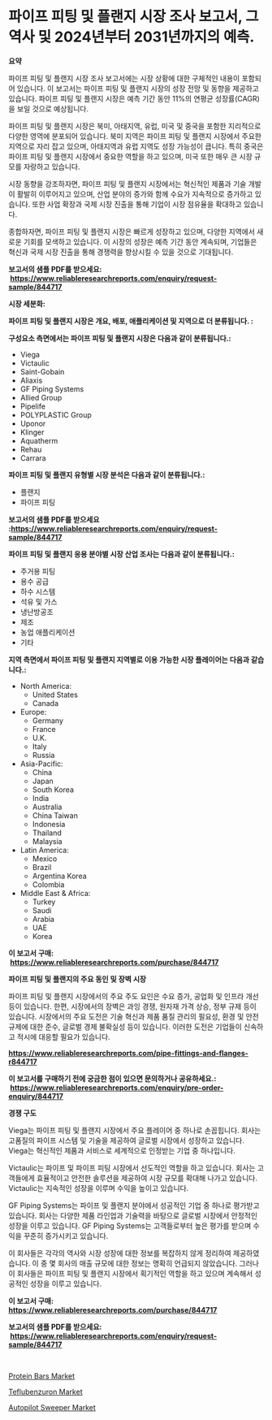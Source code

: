 <p><h1>파이프 피팅 및 플랜지 시장 조사 보고서, 그 역사 및 2024년부터 2031년까지의 예측.</h1></p><p><strong>요약</strong></p>
<p><p>파이프 피팅 및 플랜지 시장 조사 보고서에는 시장 상황에 대한 구체적인 내용이 포함되어 있습니다. 이 보고서는 파이프 피팅 및 플랜지 시장의 성장 전망 및 동향을 제공하고 있습니다. 파이프 피팅 및 플랜지 시장은 예측 기간 동안 11%의 연평균 성장률(CAGR)을 보일 것으로 예상됩니다.</p><p>파이프 피팅 및 플랜지 시장은 북미, 아태지역, 유럽, 미국 및 중국을 포함한 지리적으로 다양한 영역에 분포되어 있습니다. 북미 지역은 파이프 피팅 및 플랜지 시장에서 주요한 지역으로 자리 잡고 있으며, 아태지역과 유럽 지역도 성장 가능성이 큽니다. 특히 중국은 파이프 피팅 및 플랜지 시장에서 중요한 역할을 하고 있으며, 미국 또한 매우 큰 시장 규모를 자랑하고 있습니다.</p><p>시장 동향을 강조하자면, 파이프 피팅 및 플랜지 시장에서는 혁신적인 제품과 기술 개발이 활발히 이루어지고 있으며, 산업 분야의 증가와 함께 수요가 지속적으로 증가하고 있습니다. 또한 사업 확장과 국제 시장 진출을 통해 기업이 시장 점유율을 확대하고 있습니다.</p><p>종합하자면, 파이프 피팅 및 플랜지 시장은 빠르게 성장하고 있으며, 다양한 지역에서 새로운 기회를 모색하고 있습니다. 이 시장의 성장은 예측 기간 동안 계속되며, 기업들은 혁신과 국제 시장 진출을 통해 경쟁력을 향상시킬 수 있을 것으로 기대됩니다.</p></p>
<p><strong>보고서의 샘플 PDF를 받으세요: &nbsp;<a href="https://www.reliableresearchreports.com/enquiry/request-sample/844717">https://www.reliableresearchreports.com/enquiry/request-sample/844717</a></strong></p>
<p><strong>시장 세분화:</strong></p>
<p><strong> 파이프 피팅 및 플랜지 시장은 개요, 배포, 애플리케이션 및 지역으로 더 분류됩니다. :</strong></p>
<p><strong>구성요소 측면에서는 파이프 피팅 및 플랜지 시장은 다음과 같이 분류됩니다.:</strong></p>
<p><ul><li>Viega</li><li>Victaulic</li><li>Saint-Gobain</li><li>Aliaxis</li><li>GF Piping Systems</li><li>Allied Group</li><li>Pipelife</li><li>POLYPLASTIC Group</li><li>Uponor</li><li>Klinger</li><li>Aquatherm</li><li>Rehau</li><li>Carrara</li></ul></p>
<p><strong> 파이프 피팅 및 플랜지 유형별 시장 분석은 다음과 같이 분류됩니다.:</strong></p>
<p><ul><li>플랜지</li><li>파이프 피팅</li></ul></p>
<p><strong>보고서의 샘플 PDF를 받으세요 :<a href="https://www.reliableresearchreports.com/enquiry/request-sample/844717">https://www.reliableresearchreports.com/enquiry/request-sample/844717</a></strong></p>
<p><strong> 파이프 피팅 및 플랜지 응용 분야별 시장 산업 조사는 다음과 같이 분류됩니다.:</strong></p>
<p><ul><li>주거용 피팅</li><li>용수 공급</li><li>하수 시스템</li><li>석유 및 가스</li><li>냉난방공조</li><li>제조</li><li>농업 애플리케이션</li><li>기타</li></ul></p>
<p><strong>지역 측면에서 파이프 피팅 및 플랜지 지역별로 이용 가능한 시장 플레이어는 다음과 같습니다.:</strong></p>
<p><ul>
    <li>
        North America:
        <ul>
            <li>United States</li>
            <li>Canada</li>
        </ul>
    </li>
    <li>
        Europe:
        <ul>
            <li>Germany</li>
            <li>France</li>
            <li>U.K.</li>
            <li>Italy</li>
            <li>Russia</li>
        </ul>
    </li>
    <li>
        Asia-Pacific:
        <ul>
            <li>China</li>
            <li>Japan</li>
            <li>South Korea</li>
            <li>India</li>
            <li>Australia</li>
            <li>China Taiwan</li>
            <li>Indonesia</li>
            <li>Thailand</li>
            <li>Malaysia</li>
        </ul>
    </li>
    <li>
        Latin America:
        <ul>
            <li>Mexico</li>
            <li>Brazil</li>
            <li>Argentina Korea</li>
            <li>Colombia</li>
        </ul>
    </li>
    <li>
        Middle East & Africa:
        <ul>
            <li>Turkey</li>
            <li>Saudi</li>
            <li>Arabia</li>
            <li>UAE</li>
            <li>Korea</li>
        </ul>
    </li>
    </ul></p>
<p><strong>이 보고서 구매: &nbsp;<a href="https://www.reliableresearchreports.com/purchase/844717">https://www.reliableresearchreports.com/purchase/844717</a></strong></p>
<p><strong>파이프 피팅 및 플랜지의 주요 동인 및 장벽 시장</strong></p>
<p><p>파이프 피팅 및 플랜지 시장에서의 주요 주도 요인은 수요 증가, 공업화 및 인프라 개선 등이 있습니다. 한편, 시장에서의 장벽은 과잉 경쟁, 원자재 가격 상승, 정부 규제 등이 있습니다. 시장에서의 주요 도전은 기술 혁신과 제품 품질 관리의 필요성, 환경 및 안전 규제에 대한 준수, 글로벌 경제 불확실성 등이 있습니다. 이러한 도전은 기업들이 신속하고 적시에 대응할 필요가 있습니다.</p></p>
<p><strong><a href="https://www.reliableresearchreports.com/pipe-fittings-and-flanges-r844717">https://www.reliableresearchreports.com/pipe-fittings-and-flanges-r844717</a></strong></p>
<p><strong>이 보고서를 구매하기 전에 궁금한 점이 있으면 문의하거나 공유하세요.: &nbsp;<a href="https://www.reliableresearchreports.com/enquiry/pre-order-enquiry/844717">https://www.reliableresearchreports.com/enquiry/pre-order-enquiry/844717</a></strong></p>
<p><strong>경쟁 구도</strong></p>
<p><p>Viega는 파이프 피팅 및 플랜지 시장에서 주요 플레이어 중 하나로 손꼽힙니다. 회사는 고품질의 파이프 시스템 및 기술을 제공하여 글로벌 시장에서 성장하고 있습니다. Viega는 혁신적인 제품과 서비스로 세계적으로 인정받는 기업 중 하나입니다.</p><p>Victaulic는 파이프 및 파이프 피팅 시장에서 선도적인 역할을 하고 있습니다. 회사는 고객들에게 효율적이고 안전한 솔루션을 제공하여 시장 규모를 확대해 나가고 있습니다. Victaulic는 지속적인 성장을 이루며 수익을 높이고 있습니다.</p><p>GF Piping Systems는 파이프 및 플랜지 분야에서 성공적인 기업 중 하나로 평가받고 있습니다. 회사는 다양한 제품 라인업과 기술력을 바탕으로 글로벌 시장에서 안정적인 성장을 이루고 있습니다. GF Piping Systems는 고객들로부터 높은 평가를 받으며 수익을 꾸준히 증가시키고 있습니다.</p><p>이 회사들은 각각의 역사와 시장 성장에 대한 정보를 복잡하지 않게 정리하여 제공하였습니다. 이 중 몇 회사의 매출 규모에 대한 정보는 명확히 언급되지 않았습니다. 그러나 이 회사들은 파이프 피팅 및 플랜지 시장에서 획기적인 역할을 하고 있으며 계속해서 성공적인 성장을 이루고 있습니다.</p></p>
<p><strong>이 보고서 구매: &nbsp; <a href="https://www.reliableresearchreports.com/purchase/844717">https://www.reliableresearchreports.com/purchase/844717</a></strong></p>
<p><strong>보고서의 샘플 PDF를 받으세요: &nbsp;<a href="https://www.reliableresearchreports.com/enquiry/request-sample/844717">https://www.reliableresearchreports.com/enquiry/request-sample/844717</a></strong><strong></strong></p>
<p>&nbsp;</p>
<p><p><a href="https://github.com/Hazelklievgspy6vdcsmu106w/Market-Research-Report-List-1/blob/main/protein-bars-market.md">Protein Bars Market</a></p><p><a href="https://www.linkedin.com/pulse/insights-teflubenzuron-market-size-analysing-share-trends-3nlrf?trackingId=8HluoujpOTpRYz6ZmXEIBw%3D%3D">Teflubenzuron Market</a></p><p><a href="https://www.linkedin.com/pulse/autopilot-sweeper-market-research-report-key-successful-ydgjf?trackingId=7kYqPC3IEcOmaPpdpZqctA%3D%3D">Autopilot Sweeper Market</a></p></p>